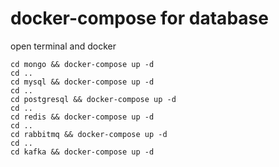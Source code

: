 # docker-compose for database

open terminal and docker
```
cd mongo && docker-compose up -d
cd ..
cd mysql && docker-compose up -d
cd ..
cd postgresql && docker-compose up -d
cd ..
cd redis && docker-compose up -d
cd ..
cd rabbitmq && docker-compose up -d
cd ..
cd kafka && docker-compose up -d
```
